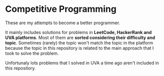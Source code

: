# Competitive Programming
These are my attempts to become a better programmer.

It mainly includes solutions for problems in **LeetCode, HackerRank and UVA platforms**. Most of them are **sorted considering their difficulty and topic**. Sometimes (rarely) the topic won't match the topic in the platform because the topic in this repository is related to the main approach that I took to solve the problem.

Unfortunaly lots problems that I solved in UVA a time ago aren't included in this repository.

